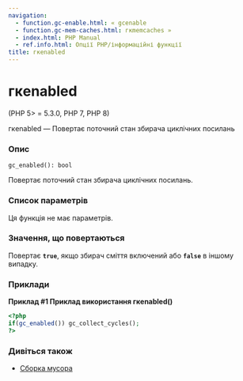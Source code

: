 ```yaml
---
navigation:
  - function.gc-enable.html: « gcenable
  - function.gc-mem-caches.html: гкmemcaches »
  - index.html: PHP Manual
  - ref.info.html: Опції PHP/інформаційні функції
title: гкenabled
---
```

# гкenabled

(PHP 5> = 5.3.0, PHP 7, PHP 8)

гкenabled — Повертає поточний стан збирача циклічних посилань

### Опис

```methodsynopsis
gc_enabled(): bool
```

Повертає поточний стан збирача циклічних посилань.

### Список параметрів

Ця функція не має параметрів.

### Значення, що повертаються

Повертає **`true`**, якщо збирач сміття включений або **`false`** в іншому випадку.

### Приклади

**Приклад #1 Приклад використання **гкenabled()****

```php
<?php
if(gc_enabled()) gc_collect_cycles();
?>
```

### Дивіться також

-   [Сборка мусора](features.gc.html)
